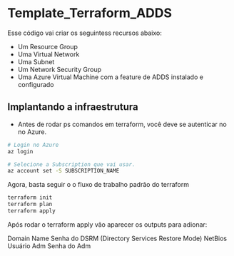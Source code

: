 # Template_Terraform_ADDS

Esse código vai criar os seguintess recursos abaixo:

* Um Resource Group
* Uma Virtual Network
* Uma Subnet
* Um Network Security Group 
* Uma Azure Virtual Machine com a feature de ADDS instalado e configurado

## Implantando a infraestrutura

* Antes de rodar ps comandos em terraform, você deve se autenticar no no Azure.

```bash
# Login no Azure
az login

# Selecione a Subscription que vai usar.
az account set -S SUBSCRIPTION_NAME
```
Agora, basta seguir o o fluxo de trabalho padrão do terraform

```bash
terraform init
terraform plan
terraform apply
```
Após rodar o terraform apply vão aparecer os outputs para adionar:

Domain Name
Senha do DSRM (Directory Services Restore Mode)
NetBios
Usuário Adm
Senha do Adm
